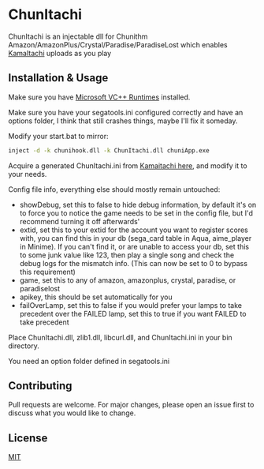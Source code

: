 # ChunItachi

ChunItachi is an injectable dll for Chunithm Amazon/AmazonPlus/Crystal/Paradise/ParadiseLost which enables [KamaItachi](https://kamaitachi.xyz) uploads as you play

## Installation & Usage

Make sure you have [Microsoft VC++ Runtimes](https://support.microsoft.com/en-us/help/2977003/the-latest-supported-visual-c-downloads) installed.

Make sure you have your segatools.ini configured correctly and have an options folder, I think that still crashes things, maybe I'll fix it someday.

Modify your start.bat to mirror:

```bash
inject -d -k chunihook.dll -k ChunItachi.dll chuniApp.exe
```

Acquire a generated ChunItachi.ini from [Kamaitachi here](https://kamaitachi.xyz/dashboard/import/chunitachi), and modify it to your needs.

Config file info, everything else should mostly remain untouched:
- showDebug, set this to false to hide debug information, by default it's on to force you to notice the game needs to be set in the config file, but I'd recommend turning it off afterwards'
- extid, set this to your extid for the account you want to register scores with, you can find this in your db (sega_card table in Aqua, aime_player in Minime). If you can't find it, or are unable to access your db, set this to some junk value like 123, then play a single song and check the debug logs for the mismatch info. (This can now be set to 0 to bypass this requirement)
- game, set this to any of amazon, amazonplus, crystal, paradise, or paradiselost
- apikey, this should be set automatically for you
- failOverLamp, set this to false if you would prefer your lamps to take precedent over the FAILED lamp, set this to true if you want FAILED to take precedent

Place ChunItachi.dll, zlib1.dll, libcurl.dll, and ChunItachi.ini  in your bin directory.

You need an option folder defined in segatools.ini

## Contributing
Pull requests are welcome. For major changes, please open an issue first to discuss what you would like to change.

## License
[MIT](https://choosealicense.com/licenses/mit/)
